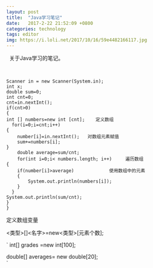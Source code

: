 ```yaml
---
layout: post
title:  "Java学习笔记"
date:   2017-2-22 21:52:09 +0800
categories: technology
tags: editor
img: https://i.loli.net/2017/10/16/59e4482166117.jpg
---
```

 
关于Java学习的笔记。

 
```
Scanner in = new Scanner(System.in);
int x;
double sum=0;
int cnt=0;
cnt=in.nextInt();
if(cnt>0)
{
int [] numbers=new int [cnt];    定义数组
  for(i=0;i=cnt;i++)
{
	number[i]=in.nextInt();   对数组元素赋值
	sum+=numbers[i];
}
	double average=sum/cnt;
	for(int i=0;i< numbers.length; i++)     遍历数组
{
	if(number[i]>average)             使用数组中的元素
	{
		System.out.println(numbers[i]);
	}
  }
System.out.println(sum/cnt);
}
}  
```


 定义数组变量  
 

<类型>[]<名字>=new<类型>[元素个数];  


`
int[] grades  =new int[100];

double[] averages= new double[20];  
`

